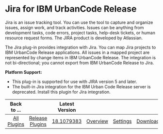 
Jira for IBM UrbanCode Release
==============================

Jira is an issue tracking tool. You can use the tool to capture and organize issues, assign work, and track activities.
Issues can be anything from development tasks, code errors, project tasks, help-desk tickets, or human resource request
forms. The JIRA product is developed by Atlassian.

The Jira plug-in provides integration with Jira. You can map Jira
projects to IBM UrbanCode Release applications. All issues in a mapped project are represented by change items in IBM
UrbanCode Release. The integration is not bi-directional; you cannot export from IBM UrbanCode Release to Jira.


**Platform Support:**

* This plug-in is supported for use with JIRA version 5 and later.
* The built-in Jira
integration for the IBM Urban Code Release server is deprecated. Install this plugin for Jira integration.


|Back to ...||Latest Version||||
| :---: | :---: | :---: | :---: | :---: | :---: |
|[All Plugins](../../index.md)|[Release Plugins](../README.md)|[18.1079383](https://raw.githubusercontent.com/UrbanCode/IBM-UCR-PLUGINS/main/files/ucr-plugin-jira/ucr-plugin-jira-18.1079383.zip)|[Overview](overview.md)|[Settings](settings.md)|[Downloads](downloads.md)|
